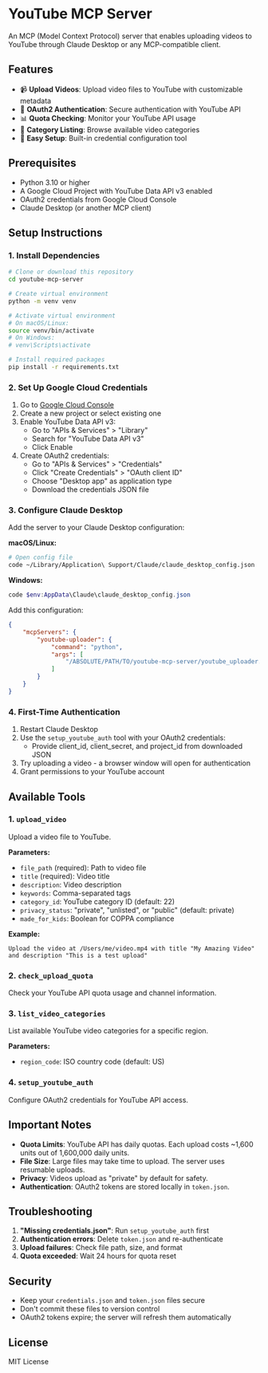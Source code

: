 # YouTube MCP Server

An MCP (Model Context Protocol) server that enables uploading videos to YouTube through Claude Desktop or any MCP-compatible client.

## Features

- 📹 **Upload Videos**: Upload video files to YouTube with customizable metadata
- 🔐 **OAuth2 Authentication**: Secure authentication with YouTube API
- 📊 **Quota Checking**: Monitor your YouTube API usage
- 📝 **Category Listing**: Browse available video categories
- 🔧 **Easy Setup**: Built-in credential configuration tool

## Prerequisites

- Python 3.10 or higher
- A Google Cloud Project with YouTube Data API v3 enabled
- OAuth2 credentials from Google Cloud Console
- Claude Desktop (or another MCP client)

## Setup Instructions

### 1. Install Dependencies

```bash
# Clone or download this repository
cd youtube-mcp-server

# Create virtual environment
python -m venv venv

# Activate virtual environment
# On macOS/Linux:
source venv/bin/activate
# On Windows:
# venv\Scripts\activate

# Install required packages
pip install -r requirements.txt
```

### 2. Set Up Google Cloud Credentials

1. Go to [Google Cloud Console](https://console.cloud.google.com/)
2. Create a new project or select existing one
3. Enable YouTube Data API v3:
   - Go to "APIs & Services" > "Library"
   - Search for "YouTube Data API v3"
   - Click Enable
4. Create OAuth2 credentials:
   - Go to "APIs & Services" > "Credentials"
   - Click "Create Credentials" > "OAuth client ID"
   - Choose "Desktop app" as application type
   - Download the credentials JSON file

### 3. Configure Claude Desktop

Add the server to your Claude Desktop configuration:

**macOS/Linux:**
```bash
# Open config file
code ~/Library/Application\ Support/Claude/claude_desktop_config.json
```

**Windows:**
```powershell
code $env:AppData\Claude\claude_desktop_config.json
```

Add this configuration:

```json
{
    "mcpServers": {
        "youtube-uploader": {
            "command": "python",
            "args": [
                "/ABSOLUTE/PATH/TO/youtube-mcp-server/youtube_uploader.py"
            ]
        }
    }
}
```

### 4. First-Time Authentication

1. Restart Claude Desktop
2. Use the `setup_youtube_auth` tool with your OAuth2 credentials:
   - Provide client_id, client_secret, and project_id from downloaded JSON
3. Try uploading a video - a browser window will open for authentication
4. Grant permissions to your YouTube account

## Available Tools

### 1. `upload_video`
Upload a video file to YouTube.

**Parameters:**
- `file_path` (required): Path to video file
- `title` (required): Video title
- `description`: Video description
- `keywords`: Comma-separated tags
- `category_id`: YouTube category ID (default: 22)
- `privacy_status`: "private", "unlisted", or "public" (default: private)
- `made_for_kids`: Boolean for COPPA compliance

**Example:**
```
Upload the video at /Users/me/video.mp4 with title "My Amazing Video" and description "This is a test upload"
```

### 2. `check_upload_quota`
Check your YouTube API quota usage and channel information.

### 3. `list_video_categories`
List available YouTube video categories for a specific region.

**Parameters:**
- `region_code`: ISO country code (default: US)

### 4. `setup_youtube_auth`
Configure OAuth2 credentials for YouTube API access.

## Important Notes

- **Quota Limits**: YouTube API has daily quotas. Each upload costs ~1,600 units out of 1,600,000 daily units.
- **File Size**: Large files may take time to upload. The server uses resumable uploads.
- **Privacy**: Videos upload as "private" by default for safety.
- **Authentication**: OAuth2 tokens are stored locally in `token.json`.

## Troubleshooting

1. **"Missing credentials.json"**: Run `setup_youtube_auth` first
2. **Authentication errors**: Delete `token.json` and re-authenticate
3. **Upload failures**: Check file path, size, and format
4. **Quota exceeded**: Wait 24 hours for quota reset

## Security

- Keep your `credentials.json` and `token.json` files secure
- Don't commit these files to version control
- OAuth2 tokens expire; the server will refresh them automatically

## License

MIT License
